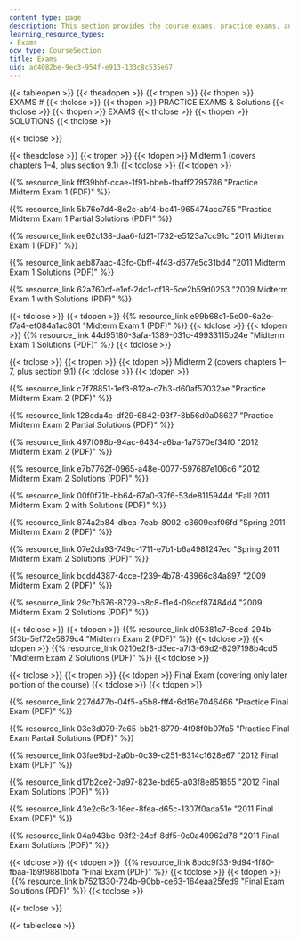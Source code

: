 ```yaml
---
content_type: page
description: This section provides the course exams, practice exams, and solutions.
learning_resource_types:
- Exams
ocw_type: CourseSection
title: Exams
uid: ad4082be-9ec3-954f-e913-133c8c535e67
---
```


{{< tableopen >}}
{{< theadopen >}}
{{< tropen >}}
{{< thopen >}}
EXAMS #
{{< thclose >}}
{{< thopen >}}
PRACTICE EXAMS & Solutions
{{< thclose >}}
{{< thopen >}}
EXAMS
{{< thclose >}}
{{< thopen >}}
SOLUTIONS
{{< thclose >}}

{{< trclose >}}

{{< theadclose >}}
{{< tropen >}}
{{< tdopen >}}
Midterm 1 (covers chapters 1–4, plus section 9.1)
{{< tdclose >}}
{{< tdopen >}}


{{% resource_link fff39bbf-ccae-1f91-bbeb-fbaff2795786 "Practice Midterm Exam 1 (PDF)" %}}

{{% resource_link 5b76e7d4-8e2c-abf4-bc41-965474acc785 "Practice Midterm Exam 1 Partial Solutions (PDF)" %}}

{{% resource_link ee62c138-daa6-fd21-f732-e5123a7cc91c "2011 Midterm Exam 1 (PDF)" %}}

{{% resource_link aeb87aac-43fc-0bff-4f43-d677e5c31bd4 "2011 Midterm Exam 1 Solutions (PDF)" %}}

{{% resource_link 62a760cf-e1ef-2dc1-df18-5ce2b59d0253 "2009 Midterm Exam 1 with Solutions (PDF)" %}}


{{< tdclose >}}
{{< tdopen >}}
{{% resource_link e99b68c1-5e00-6a2e-f7a4-ef084a1ac801 "Midterm Exam 1 (PDF)" %}}
{{< tdclose >}}
{{< tdopen >}}
{{% resource_link 44d95180-3afa-1389-031c-49933115b24e "Midterm Exam 1 Solutions (PDF)" %}}
{{< tdclose >}}

{{< trclose >}}
{{< tropen >}}
{{< tdopen >}}
Midterm 2 (covers chapters 1–7, plus section 9.1)
{{< tdclose >}}
{{< tdopen >}}


{{% resource_link c7f78851-1ef3-812a-c7b3-d60af57032ae "Practice Midterm Exam 2 (PDF)" %}}

{{% resource_link 128cda4c-df29-6842-93f7-8b56d0a08627 "Practice Midterm Exam 2 Partial Solutions (PDF)" %}}

{{% resource_link 497f098b-94ac-6434-a6ba-1a7570ef34f0 "2012 Midterm Exam 2 (PDF)" %}}

{{% resource_link e7b7762f-0965-a48e-0077-597687e106c6 "2012 Midterm Exam 2 Solutions (PDF)" %}}

{{% resource_link 00f0f71b-bb64-67a0-37f6-53de8115944d "Fall 2011 Midterm Exam 2 with Solutions (PDF)" %}}

{{% resource_link 874a2b84-dbea-7eab-8002-c3609eaf06fd "Spring 2011 Midterm Exam 2 (PDF)" %}}

{{% resource_link 07e2da93-749c-1711-e7b1-b6a4981247ec "Spring 2011 Midterm Exam 2 Solutions (PDF)" %}}

{{% resource_link bcdd4387-4cce-f239-4b78-43966c84a897 "2009 Midterm Exam 2 (PDF)" %}}

{{% resource_link 29c7b676-8729-b8c8-f1e4-09ccf87484d4 "2009 Midterm Exam 2 Solutions (PDF)" %}}


{{< tdclose >}}
{{< tdopen >}}
{{% resource_link d05381c7-8ced-294b-5f3b-5ef72e5879c4 "Midterm Exam 2 (PDF)" %}}
{{< tdclose >}}
{{< tdopen >}}
{{% resource_link 0210e2f8-d3ec-a7f3-69d2-8297198b4cd5 "Midterm Exam 2 Solutions (PDF)" %}}
{{< tdclose >}}

{{< trclose >}}
{{< tropen >}}
{{< tdopen >}}
Final Exam (covering only later portion of the course)
{{< tdclose >}}
{{< tdopen >}}


{{% resource_link 227d477b-04f5-a5b8-fff4-6d16e7046466 "Practice Final Exam (PDF)" %}}

{{% resource_link 03e3d079-7e65-bb21-8779-4f98f0b07fa5 "Practice Final Exam Partail Solutions (PDF)" %}}

{{% resource_link 03fae9bd-2a0b-0c39-c251-8314c1628e67 "2012 Final Exam (PDF)" %}}

{{% resource_link d17b2ce2-0a97-823e-bd65-a03f8e851855 "2012 Final Exam Solutions (PDF)" %}}

{{% resource_link 43e2c6c3-16ec-8fea-d65c-1307f0ada51e "2011 Final Exam (PDF)" %}}

{{% resource_link 04a943be-98f2-24cf-8df5-0c0a40962d78 "2011 Final Exam Solutions (PDF)" %}}


{{< tdclose >}}
{{< tdopen >}}
 {{% resource_link 8bdc9f33-9d94-1f80-fbaa-1b9f9881bbfa "Final Exam (PDF)" %}}
{{< tdclose >}}
{{< tdopen >}}
 {{% resource_link b7521330-724b-90bb-ce63-164eaa25fed9 "Final Exam Solutions (PDF)" %}}
{{< tdclose >}}

{{< trclose >}}

{{< tableclose >}}
